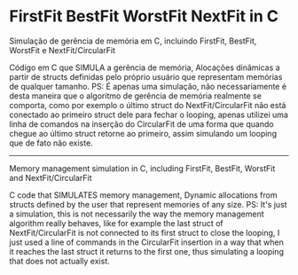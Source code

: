 # FirstFit BestFit WorstFit NextFit in C
Simulação de gerência de memória em C, incluindo FirstFit, BestFit, WorstFit e NextFit/CircularFit

Código em C que SIMULA a gerência de memória,
Alocações dinâmicas a partir de structs definidas pelo próprio usuário que representam memórias de qualquer tamanho.
PS: É apenas uma simulação, não necessariamente é desta maneira que o algoritmo de gerência de memória realmente se comporta, como por exemplo o último struct do NextFit/CircularFit não está conectado ao primeiro struct dele para fechar o looping, apenas utilizei uma linha de comandos na inserção do CircularFit de uma forma que quando chegue ao último struct retorne ao primeiro, assim simulando um looping que de fato não existe.

------------------------------------------------------------------------------------------------------------------------------------------------------------


Memory management simulation in C, including FirstFit, BestFit, WorstFit and NextFit/CircularFit

C code that SIMULATES memory management,
Dynamic allocations from structs defined by the user that represent memories of any size.
PS: It's just a simulation, this is not necessarily the way the memory management algorithm really behaves, like for example the last struct of NextFit/CircularFit is not connected to its first struct to close the looping, I just used a line of commands in the CircularFit insertion in a way that when it reaches the last struct it returns to the first one, thus simulating a looping that does not actually exist.
